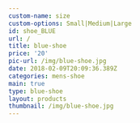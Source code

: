 ```yaml
---
custom-name: size
custom-options: Small|Medium|Large
id: shoe_BLUE
url: /
title: blue-shoe
price: '20'
pic-url: /img/blue-shoe.jpg
date: 2018-02-09T20:09:36.389Z
categories: mens-shoe
main: true
type: blue-shoe
layout: products
thumbnail: /img/blue-shoe.jpg
---
```



